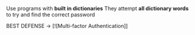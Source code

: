Use programs with **built in dictionaries**
They attempt **all dictionary words** to try and find the correct password


BEST DEFENSE → [![Multi-factor Authentication]]